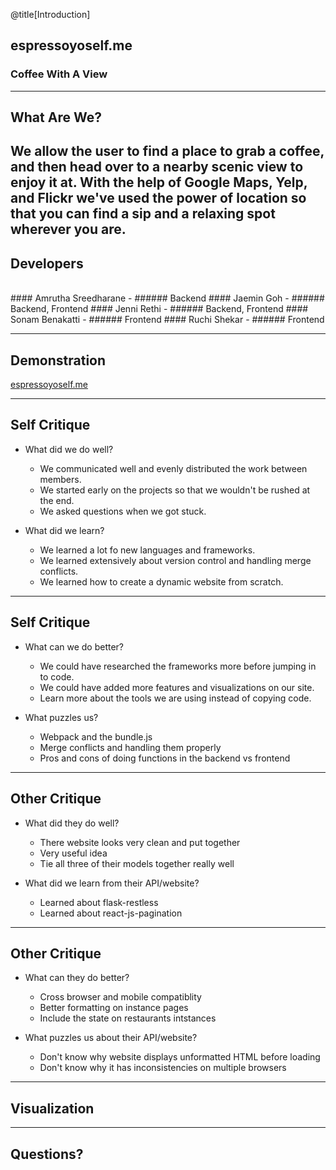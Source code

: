 @title[Introduction]
## espressoyoself.me

### Coffee With A View

---
## What Are We?

We allow the user to find a place to grab a coffee, and then head over to a nearby scenic view to enjoy it at. With the help of Google Maps, Yelp, and Flickr we've used the power of location so that you can find a sip and a relaxing spot wherever you are. 
---

## Developers
<br>
#### Amrutha Sreedharane
- ###### Backend 
#### Jaemin Goh
- ###### Backend, Frontend
#### Jenni Rethi
- ###### Backend, Frontend
#### Sonam Benakatti
- ###### Frontend
#### Ruchi Shekar
- ###### Frontend

---
## Demonstration

[espressoyoself.me](http://espressoyoself.me)

---

## Self Critique

- What did we do well?
  - We communicated well and evenly distributed the work between members.
  - We started early on the projects so that we wouldn't be rushed at the end.
  - We asked questions when we got stuck.

- What did we learn?
  - We learned a lot fo new languages and frameworks.
  - We learned extensively about version control and handling merge conflicts.
  - We learned how to create a dynamic website from scratch.

---

## Self Critique

- What can we do better?
  - We could have researched the frameworks more before jumping in to code.
  - We could have added more features and visualizations on our site.
  - Learn more about the tools we are using instead of copying code.

- What puzzles us?
  - Webpack and the bundle.js
  - Merge conflicts and handling them properly
  - Pros and cons of doing functions in the backend vs frontend

---

## Other Critique

- What did they do well?
  - There website looks very clean and put together
  - Very useful idea
  - Tie all three of their models together really well

- What did we learn from their API/website?
  - Learned about flask-restless
  - Learned about react-js-pagination

---

## Other Critique

- What can they do better?
  - Cross browser and mobile compatiblity
  - Better formatting on instance pages
  - Include the state on restaurants intstances

- What puzzles us about their API/website?
  - Don't know why website displays unformatted HTML before loading
  - Don't know why it has inconsistencies on multiple browsers

---
## Visualization

---
## Questions?
